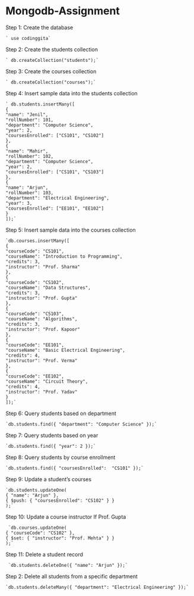 # Mongodb-Assignment


Step 1: Create the database  

    ` use codinggita`

Step 2: Create the students collection      

    ` db.createCollection("students");`

Step 3: Create the courses collection    

    ` db.createCollection("courses");`
 
Step 4: Insert sample data into the students collection 
 

    ` db.students.insertMany([
    { 
    "name": "Jenil",
    "rollNumber": 101,
    "department": "Computer Science",
    "year": 2,
    "coursesEnrolled": ["CS101", "CS102"]
    },
    { 
    "name": "Mahir",
    "rollNumber": 102,
    "department": "Computer Science",
    "year": 2,
    "coursesEnrolled": ["CS101", "CS103"]
    },
    { 
    "name": "Arjun",
    "rollNumber": 103,
    "department": "Electrical Engineering",
    "year": 3,
    "coursesEnrolled": ["EE101", "EE102"]
    }
    ]);`

Step 5: Insert sample data into the courses collection 

    `db.courses.insertMany([
    { 
    "courseCode": "CS101", 
    "courseName": "Introduction to Programming", 
    "credits": 3, 
    "instructor": "Prof. Sharma" 
    },
    { 
    "courseCode": "CS102", 
    "courseName": "Data Structures", 
    "credits": 3, 
    "instructor": "Prof. Gupta" 
    },
    { 
    "courseCode": "CS103", 
    "courseName": "Algorithms", 
    "credits": 3, 
    "instructor": "Prof. Kapoor" 
    },
    { 
    "courseCode": "EE101", 
    "courseName": "Basic Electrical Engineering", 
    "credits": 4, 
    "instructor": "Prof. Verma" 
    },
    { 
    "courseCode": "EE102", 
    "courseName": "Circuit Theory", 
    "credits": 4, 
    "instructor": "Prof. Yadav" 
    }
    ]);`

 Step 6: Query students based on department   

    `db.students.find({ "department": "Computer Science" });`

 Step 7: Query students based on year    
  
    `db.students.find({ "year": 2 });`

 Step 8: Query students by course enrollment   

    `db.students.find({ "coursesEnrolled":  "CS101" });`




 Step 9: Update a student’s courses

    `db.students.updateOne(
    { "name": "Arjun" },
    { $push: { "coursesEnrolled": "CS102" } }
    );`


Step 10: Update a course instructor If Prof. Gupta

     `db.courses.updateOne(
    { "courseCode": "CS102" },
    { $set: { "instructor": "Prof. Mehta" } }
    );`

   


 Step 11: Delete a student record 

     `db.students.deleteOne({ "name": "Arjun" });`


Step 2: Delete all students from a specific department

    `db.students.deleteMany({ "department": "Electrical Engineering" });`
   



